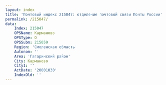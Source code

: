```yaml
---
layout: index
title: 'Почтовый индекс 215047: отделение почтовой связи Почты России'
permalink: /215047/
data:
    Index: 215047
    OPSName: Карманово
    OPSType: О
    OPSSubm: 215059
    Region: 'Смоленская область'
    Autonom: ''
    Area: 'Гагаринский район'
    City: Карманово
    City1: ''
    ActDate: '20001030'
    IndexOld: ''
---
```

